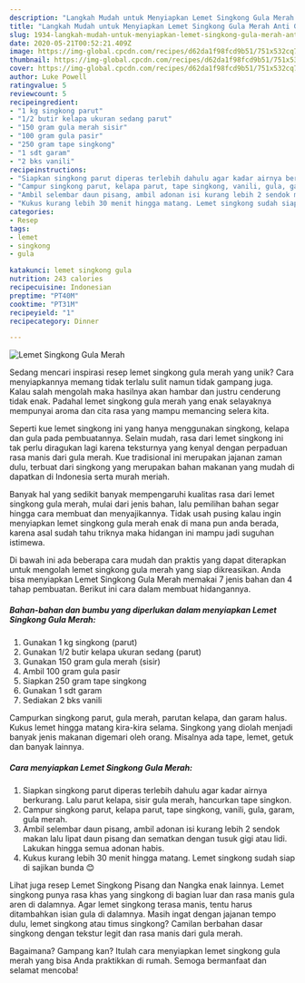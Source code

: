 ```yaml
---
description: "Langkah Mudah untuk Menyiapkan Lemet Singkong Gula Merah Anti Gagal"
title: "Langkah Mudah untuk Menyiapkan Lemet Singkong Gula Merah Anti Gagal"
slug: 1934-langkah-mudah-untuk-menyiapkan-lemet-singkong-gula-merah-anti-gagal
date: 2020-05-21T00:52:21.409Z
image: https://img-global.cpcdn.com/recipes/d62da1f98fcd9b51/751x532cq70/lemet-singkong-gula-merah-foto-resep-utama.jpg
thumbnail: https://img-global.cpcdn.com/recipes/d62da1f98fcd9b51/751x532cq70/lemet-singkong-gula-merah-foto-resep-utama.jpg
cover: https://img-global.cpcdn.com/recipes/d62da1f98fcd9b51/751x532cq70/lemet-singkong-gula-merah-foto-resep-utama.jpg
author: Luke Powell
ratingvalue: 5
reviewcount: 5
recipeingredient:
- "1 kg singkong parut"
- "1/2 butir kelapa ukuran sedang parut"
- "150 gram gula merah sisir"
- "100 gram gula pasir"
- "250 gram tape singkong"
- "1 sdt garam"
- "2 bks vanili"
recipeinstructions:
- "Siapkan singkong parut diperas terlebih dahulu agar kadar airnya berkurang. Lalu parut kelapa, sisir gula merah, hancurkan tape singkon."
- "Campur singkong parut, kelapa parut, tape singkong, vanili, gula, garam, gula merah."
- "Ambil selembar daun pisang, ambil adonan isi kurang lebih 2 sendok makan lalu lipat daun pisang dan sematkan dengan tusuk gigi atau lidi. Lakukan hingga semua adonan habis."
- "Kukus kurang lebih 30 menit hingga matang. Lemet singkong sudah siap di sajikan bunda 😊"
categories:
- Resep
tags:
- lemet
- singkong
- gula

katakunci: lemet singkong gula 
nutrition: 243 calories
recipecuisine: Indonesian
preptime: "PT40M"
cooktime: "PT31M"
recipeyield: "1"
recipecategory: Dinner

---
```



![Lemet Singkong Gula Merah](https://img-global.cpcdn.com/recipes/d62da1f98fcd9b51/751x532cq70/lemet-singkong-gula-merah-foto-resep-utama.jpg)

Sedang mencari inspirasi resep lemet singkong gula merah yang unik? Cara menyiapkannya memang tidak terlalu sulit namun tidak gampang juga. Kalau salah mengolah maka hasilnya akan hambar dan justru cenderung tidak enak. Padahal lemet singkong gula merah yang enak selayaknya mempunyai aroma dan cita rasa yang mampu memancing selera kita.

Seperti kue lemet singkong ini yang hanya menggunakan singkong, kelapa dan gula pada pembuatannya. Selain mudah, rasa dari lemet singkong ini tak perlu diragukan lagi karena teksturnya yang kenyal dengan perpaduan rasa manis dari gula merah. Kue tradisional ini merupakan jajanan zaman dulu, terbuat dari singkong yang merupakan bahan makanan yang mudah di dapatkan di Indonesia serta murah meriah.

Banyak hal yang sedikit banyak mempengaruhi kualitas rasa dari lemet singkong gula merah, mulai dari jenis bahan, lalu pemilihan bahan segar hingga cara membuat dan menyajikannya. Tidak usah pusing kalau ingin menyiapkan lemet singkong gula merah enak di mana pun anda berada, karena asal sudah tahu triknya maka hidangan ini mampu jadi suguhan istimewa.


Di bawah ini ada beberapa cara mudah dan praktis yang dapat diterapkan untuk mengolah lemet singkong gula merah yang siap dikreasikan. Anda bisa menyiapkan Lemet Singkong Gula Merah memakai 7 jenis bahan dan 4 tahap pembuatan. Berikut ini cara dalam membuat hidangannya.

<!--inarticleads1-->

##### Bahan-bahan dan bumbu yang diperlukan dalam menyiapkan Lemet Singkong Gula Merah:

1. Gunakan 1 kg singkong (parut)
1. Gunakan 1/2 butir kelapa ukuran sedang (parut)
1. Gunakan 150 gram gula merah (sisir)
1. Ambil 100 gram gula pasir
1. Siapkan 250 gram tape singkong
1. Gunakan 1 sdt garam
1. Sediakan 2 bks vanili


Campurkan singkong parut, gula merah, parutan kelapa, dan garam halus. Kukus lemet hingga matang kira-kira selama. Singkong yang diolah menjadi banyak jenis makanan digemari oleh orang. Misalnya ada tape, lemet, getuk dan banyak lainnya. 

<!--inarticleads2-->

##### Cara menyiapkan Lemet Singkong Gula Merah:

1. Siapkan singkong parut diperas terlebih dahulu agar kadar airnya berkurang. Lalu parut kelapa, sisir gula merah, hancurkan tape singkon.
1. Campur singkong parut, kelapa parut, tape singkong, vanili, gula, garam, gula merah.
1. Ambil selembar daun pisang, ambil adonan isi kurang lebih 2 sendok makan lalu lipat daun pisang dan sematkan dengan tusuk gigi atau lidi. Lakukan hingga semua adonan habis.
1. Kukus kurang lebih 30 menit hingga matang. Lemet singkong sudah siap di sajikan bunda 😊


Lihat juga resep Lemet Singkong Pisang dan Nangka enak lainnya. Lemet singkong punya rasa khas yang singkong di bagian luar dan rasa manis gula aren di dalamnya. Agar lemet singkong terasa manis, tentu harus ditambahkan isian gula di dalamnya. Masih ingat dengan jajanan tempo dulu, lemet singkong atau timus singkong? Camilan berbahan dasar singkong dengan tekstur legit dan rasa manis dari gula merah. 

Bagaimana? Gampang kan? Itulah cara menyiapkan lemet singkong gula merah yang bisa Anda praktikkan di rumah. Semoga bermanfaat dan selamat mencoba!
